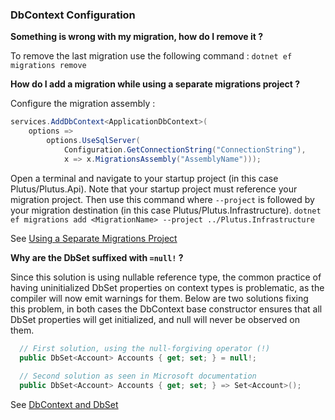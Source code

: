 ### DbContext Configuration

**Something is wrong with my migration, how do I remove it ?**

To remove the last migration use the following command :
`dotnet ef migrations remove`

**How do I add a migration while using a separate migrations project ?**

Configure the migration assembly :

```c#
services.AddDbContext<ApplicationDbContext>(
    options =>
        options.UseSqlServer(
            Configuration.GetConnectionString("ConnectionString"),
            x => x.MigrationsAssembly("AssemblyName")));
```
Open a terminal and navigate to your startup project (in this case Plutus/Plutus.Api).
Note that your startup project must reference your migration project.
Then use this command where `--project` is followed by your migration destination (in this case Plutus/Plutus.Infrastructure).
`dotnet ef migrations add <MigrationName> --project ../Plutus.Infrastructure`

See [Using a Separate Migrations Project](https://docs.microsoft.com/en-us/ef/core/managing-schemas/migrations/projects?tabs=dotnet-core-cli)

**Why are the DbSet suffixed with `=null!` ?**

Since this solution is using nullable reference type, the common practice of having uninitialized DbSet properties on context types is problematic, as the compiler will now emit warnings for them.
Below are two solutions fixing this problem, in both cases the DbContext base constructor ensures that all DbSet properties will get initialized, and null will never be observed on them.

```c#
  // First solution, using the null-forgiving operator (!)
  public DbSet<Account> Accounts { get; set; } = null!;
  
  // Second solution as seen in Microsoft documentation
  public DbSet<Account> Accounts { get; set; } => Set<Account>();
```

See [DbContext and DbSet](https://docs.microsoft.com/en-us/ef/core/miscellaneous/nullable-reference-types#dbcontext-and-dbset)